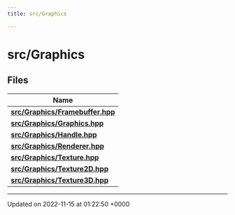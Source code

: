 ```yaml
---
title: src/Graphics

---
```


# src/Graphics



## Files

| Name           |
| -------------- |
| **[src/Graphics/Framebuffer.hpp](/files/Framebuffer_8hpp.md#file-framebuffer.hpp)**  |
| **[src/Graphics/Graphics.hpp](/files/Graphics_8hpp.md#file-graphics.hpp)**  |
| **[src/Graphics/Handle.hpp](/files/Handle_8hpp.md#file-handle.hpp)**  |
| **[src/Graphics/Renderer.hpp](/files/Renderer_8hpp.md#file-renderer.hpp)**  |
| **[src/Graphics/Texture.hpp](/files/Texture_8hpp.md#file-texture.hpp)**  |
| **[src/Graphics/Texture2D.hpp](/files/Texture2D_8hpp.md#file-texture2d.hpp)**  |
| **[src/Graphics/Texture3D.hpp](/files/Texture3D_8hpp.md#file-texture3d.hpp)**  |






-------------------------------

Updated on 2022-11-15 at 01:22:50 +0000
